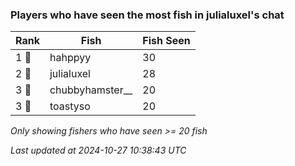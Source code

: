 ### Players who have seen the most fish in julialuxel's chat
| Rank | Fish | Fish Seen |
|------|--------|-----------|
| 1 🥇  | hahppyy  | 30 |
| 2 🥈  | julialuxel  | 28 |
| 3 🥉  | chubbyhamster__  | 20 |
| 3 🥉  | toastyso  | 20 |

_Only showing fishers who have seen >= 20 fish_

_Last updated at 2024-10-27 10:38:43 UTC_